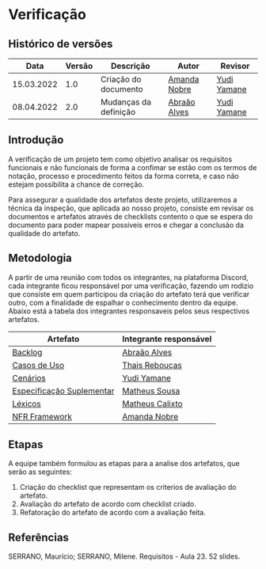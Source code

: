 # Verificação

## Histórico de versões
| Data       | Versão | Descrição             | Autor                                        | Revisor                                     |
| ---------- | ------ | --------------------- | -------------------------------------------- | ------------------------------------------- |
| 15.03.2022 | 1.0    | Criação do documento  | [Amanda Nobre](https://github.com/AmandaNbr) | [Yudi Yamane](https://github.com/yudi-azvd) |
| 08.04.2022 | 2.0    | Mudanças da definição | [Abraão Alves](https://github.com/Abraao1231)| [Yudi Yamane](https://github.com/yudi-azvd) |

## Introdução

A verificação de um projeto tem como objetivo analisar os requisitos funcionais e não funcionais de forma a confimar se estão com os termos de notação, processo e procedimento 
feitos da forma correta, e caso não estejam possibilita a chance de correção.

Para assegurar a qualidade dos artefatos deste projeto, utilizaremos a  técnica da inspeção, que aplicada ao nosso projeto, consiste em revisar os documentos e artefatos através 
de checklists contento o que se espera do documento para poder mapear possíveis erros e chegar a conclusão da qualidade do artefato.  

## Metodologia

A partir de uma reunião com todos os integrantes, na plataforma Discord, cada integrante ficou responsável por uma verificação, fazendo um rodizio que consiste 
em quem participou da criação do artefato terá que verificar outro, com a finalidade de espalhar o conhecimento dentro da equipe. Abaixo está a tabela dos integrantes responsaveis pelos seus respectivos artefatos.

<center>

| Artefato                                                                                                                    | Integrante responsável                           |
| --------------------------------------------------------------------------------------------------------------------------- | ------------------------------------------------ |
| [Backlog](https://requisitos-de-software.github.io/2021.2-AntennaPod/modelagem/backlog/)                                    | [Abraão Alves](https://github.com/Abraao1231)    |
| [Casos de Uso](https://requisitos-de-software.github.io/2021.2-AntennaPod/modelagem/casosDeUso/)                 | [Thais Rebouças](https://github.com/Thais-ra)    |
| [Cenários](https://requisitos-de-software.github.io/2021.2-AntennaPod/modelagem/cenarios/)                                  | [Yudi Yamane](https://github.com/yudi-azvd)      |
| [Especificação Suplementar](https://requisitos-de-software.github.io/2021.2-AntennaPod/modelagem/especificacaoSuplementar/) | [Matheus Sousa](https://github.com/gatotabaco)   |
| [Léxicos](https://requisitos-de-software.github.io/2021.2-AntennaPod/modelagem/lexicos/)                                    | [Matheus Calixto](https://github.com/matheuscvp) |
| [NFR Framework](https://requisitos-de-software.github.io/2021.2-AntennaPod/modelagem/nfr-framework/)                        | [Amanda Nobre](https://github.com/AmandaNbr)     |

</center>



## Etapas
A equipe também formulou as etapas para a analise dos artefatos, que serão as seguintes:

1. Criação do checklist que representam os criterios de avaliação do artefato.
2. Avaliação do artefato de acordo com checklist criado.
3. Refatoração do artefato de acordo com a avaliação feita.

## Referências

SERRANO, Maurício; SERRANO, Milene. Requisitos - Aula 23. 52 slides. 